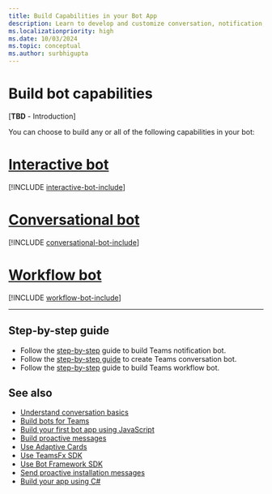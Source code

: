 ```yaml
---
title: Build Capabilities in your Bot App
description: Learn to develop and customize conversation, notification, and workflow capabilities in your bot app
ms.localizationpriority: high
ms.date: 10/03/2024
ms.topic: conceptual
ms.author: surbhigupta
---
```


# Build bot capabilities

[**TBD** - Introduction]

You can choose to build any or all of the following capabilities in your bot:

# [Interactive bot](#tab/interactive)

[!INCLUDE [interactive-bot-include](how-to/includes/interactive-bot-include.md)]

# [Conversational bot](#tab/conversational)

[!INCLUDE [conversational-bot-include](how-to/includes/conversational-bot-include.md)]

# [Workflow bot](#tab/workflow)

[!INCLUDE [workflow-bot-include](how-to/includes/workflow-bot-include.md)]

---

## Step-by-step guide

- Follow the [step-by-step](../../../sbs-gs-notificationbot.yml) guide to build Teams notification bot.
- Follow the [step-by-step guide](../../../sbs-teams-conversation-bot.yml) to create Teams conversation bot.
- Follow the [step-by-step](../../../sbs-gs-workflow-bot.yml) guide to build Teams workflow bot.

## See also

- [Understand conversation basics](conversation-basics.md)
- [Build bots for Teams](../../what-are-bots.md)
- [Build your first bot app using JavaScript](../../../sbs-gs-bot.yml)
- [Build proactive messages](send-proactive-messages.md)
- [Use Adaptive Cards](../../../task-modules-and-cards/cards/cards-reference.md#adaptive-card)
- [Use TeamsFx SDK](../../../toolkit/TeamsFx-SDK.md)
- [Use Bot Framework SDK](/azure/bot-service/bot-builder-basics)
- [Send proactive installation messages](../../../graph-api/proactive-bots-and-messages/graph-proactive-bots-and-messages.md)
- [Build your app using C#](../../../sbs-gs-csharp.yml)
